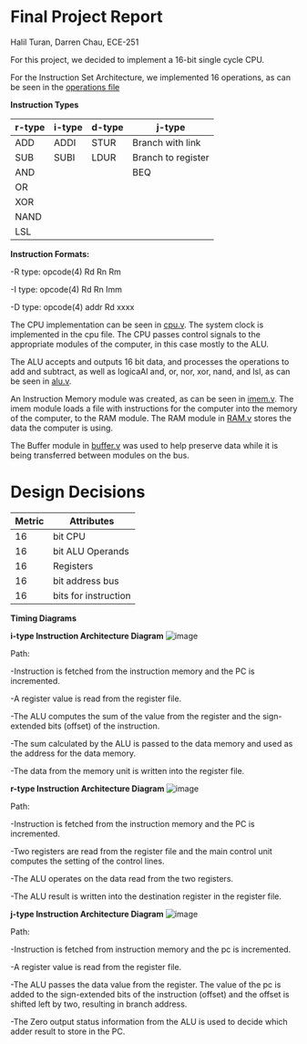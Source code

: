 # **Final Project Report**

Halil Turan, Darren Chau, ECE-251

For this project, we decided to implement a 16-bit single cycle CPU.

For the Instruction Set Architecture, we implemented 16 operations, as can be seen in the [operations file](https://github.com/Halil-T/16-bit-SingleCycle-CPU/blob/2bded82533e591941ee77c3c91d5781174cde95a/operations)

**Instruction Types**

|r-type|i-type|d-type|j-type|
|--|--|--|--|
|ADD |ADDI |STUR |Branch with link  |
|SUB |SUBI |LDUR |Branch to register  |
|AND | | |BEQ |
|OR | | | |
|XOR||||
|NAND||||
|LSL|

**Instruction Formats:**

-R type: opcode(4) Rd Rn Rm

-I type: opcode(4) Rd Rn Imm

-D type: opcode(4) addr Rd xxxx

The CPU implementation can be seen in [cpu.v](https://github.com/Halil-T/16-bit-SingleCycle-CPU/blob/7779641274b5e8eaa3eaa08e5288f92c1515c414/CPU.v). The system clock is implemented in the cpu file. The CPU passes control signals to the appropriate modules of the computer, in this case mostly to the ALU. 

The ALU accepts and outputs 16 bit data, and processes the operations to add and subtract, as well as logicaAl and, or, nor, xor, nand, and lsl, as can be seen in [alu.v](https://github.com/Halil-T/16-bit-SingleCycle-CPU/blob/8a1f315729565a28dbdfaa9c44180b4b2302795d/alu.v).

An Instruction Memory module was created, as can be seen in [imem.v](https://github.com/Halil-T/16-bit-SingleCycle-CPU/blob/c05ec792e35b1f362a1120c0e4cf006f49e7682c/imem.v). The imem module loads a file with instructions for the computer into the memory of the computer, to the RAM module. The RAM module in [RAM.v](https://github.com/Halil-T/16-bit-SingleCycle-CPU/blob/8a1f315729565a28dbdfaa9c44180b4b2302795d/RAM.v) stores the data the computer is using.

The Buffer module in [buffer.v](https://github.com/Halil-T/16-bit-SingleCycle-CPU/blob/c05ec792e35b1f362a1120c0e4cf006f49e7682c/buffer.v) was used to help preserve data while it is being transferred between modules on the bus.

# Design Decisions

|Metric     |Attributes    |
|-----|-----|
|16|bit CPU|
|16 |bit ALU Operands |
|16 |Registers |
|16|bit address bus|
|16 |bits for instruction|


**Timing Diagrams**


**i-type Instruction Architecture Diagram**
![image](https://user-images.githubusercontent.com/100239942/168492172-57f52f5e-0d07-4fe0-97e5-0ba14d0d689b.png)

Path:

-Instruction is fetched from the instruction memory and the PC is incremented.

-A register value is read from the register file.

-The ALU computes the sum of the value from the register and the sign-extended bits (offset) of the instruction.

-The sum calculated by the ALU is passed to the data memory and used as the address for the data memory.

-The data from the memory unit is written into the register file.


**r-type Instruction Architecture Diagram**
![image](https://user-images.githubusercontent.com/100239942/168492374-c112af33-1bcb-44d2-9b0c-5db57d810203.png)

Path:

-Instruction is fetched from the instruction memory and the PC is incremented.

-Two registers are read from the register file and the main control unit computes the setting of the control lines.

-The ALU operates on the data read from the two registers.

-The ALU result is written into the destination register in the register file.

**j-type Instruction Architecture Diagram**
![image](https://user-images.githubusercontent.com/100239942/168492382-b5154c3e-45a1-478c-b354-34fd835b5055.png)

Path:

-Instruction is fetched from instruction memory and the pc is incremented.

-A register value is read from the register file.

-The ALU passes the data value from the register. The value of the pc is added to the sign-extended bits of the instruction (offset) and the offset is shifted left by two, resulting in branch address.

-The Zero output status information from the ALU is used to decide which adder result to store in the PC.
